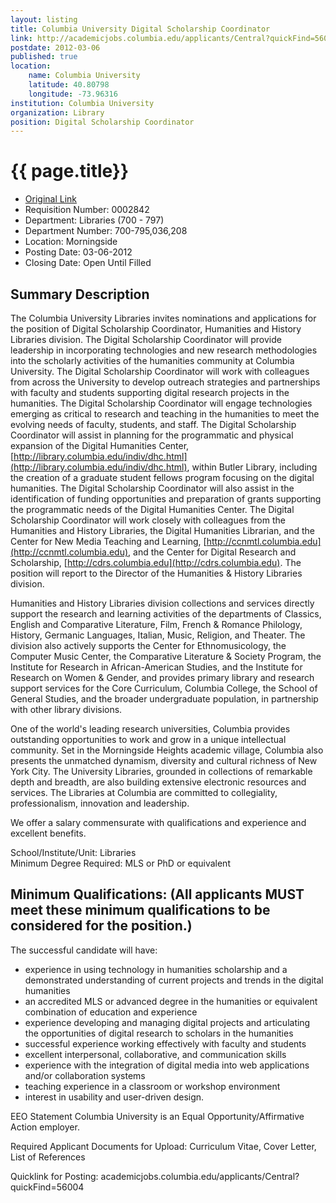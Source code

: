 ```yaml
---
layout: listing
title: Columbia University Digital Scholarship Coordinator
link: http://academicjobs.columbia.edu/applicants/Central?quickFind=56004
postdate: 2012-03-06
published: true
location:
    name: Columbia University
    latitude: 40.80798
    longitude: -73.96316
institution: Columbia University
organization: Library
position: Digital Scholarship Coordinator
---
```


# {{ page.title}}

*  [Original Link](http://academicjobs.columbia.edu/applicants/Central?quickFind=56004)
* Requisition Number: 0002842
* Department: Libraries (700 - 797)
* Department Number: 700-795,036,208
* Location: Morningside
* Posting Date: 03-06-2012  
* Closing Date: Open Until Filled

## Summary Description
The Columbia University Libraries invites nominations and applications for the position of Digital Scholarship Coordinator, Humanities and History Libraries division. The Digital Scholarship Coordinator will provide leadership in incorporating technologies and new research methodologies into the scholarly activities of the humanities community at Columbia University. The Digital Scholarship Coordinator will work with colleagues from across the University to develop outreach strategies and partnerships with faculty and students supporting digital research projects in the humanities. The Digital Scholarship Coordinator will engage technologies emerging as critical to research and teaching in the humanities to meet the evolving needs of faculty, students, and staff. The Digital Scholarship Coordinator will assist in planning for the programmatic and physical expansion of the Digital Humanities Center, [http://library.columbia.edu/indiv/dhc.html](http://library.columbia.edu/indiv/dhc.html), within Butler Library, including the creation of a graduate student fellows program focusing on the digital humanities. The Digital Scholarship Coordinator will also assist in the identification of funding opportunities and preparation of grants supporting the programmatic needs of the Digital Humanities Center. The Digital Scholarship Coordinator will work closely with colleagues from the Humanities and History Libraries, the Digital Humanities Librarian, and the Center for New Media Teaching and Learning, [http://ccnmtl.columbia.edu](http://ccnmtl.columbia.edu), and the Center for Digital Research and Scholarship, [http://cdrs.columbia.edu](http://cdrs.columbia.edu). The position will report to the Director of the Humanities & History Libraries division. 

Humanities and History Libraries division collections and services directly support the research and learning activities of the departments of Classics, English and Comparative Literature, Film, French & Romance Philology, History, Germanic Languages, Italian, Music, Religion, and Theater. The division also actively supports the Center for Ethnomusicology, the Computer Music Center, the Comparative Literature & Society Program, the Institute for Research in African-American Studies, and the Institute for Research on Women & Gender, and provides primary library and research support services for the Core Curriculum, Columbia College, the School of General Studies, and the broader undergraduate population, in partnership with other library divisions. 

One of the world's leading research universities, Columbia provides outstanding opportunities to work and grow in a unique intellectual community. Set in the Morningside Heights academic village, Columbia also presents the unmatched dynamism, diversity and cultural richness of New York City. The University Libraries, grounded in collections of remarkable depth and breadth, are also building extensive electronic resources and services. The Libraries at Columbia are committed to collegiality, professionalism, innovation and leadership. 

We offer a salary commensurate with qualifications and experience and excellent benefits.  

School/Institute/Unit:	 Libraries  
Minimum Degree Required:	MLS or PhD or equivalent  

## Minimum Qualifications: (All applicants MUST meet these minimum qualifications to be considered for the position.)
The successful candidate will have: 
* experience in using technology in humanities scholarship and a demonstrated understanding of current projects and trends in the digital humanities 
* an accredited MLS or advanced degree in the humanities or equivalent combination of education and experience 
* experience developing and managing digital projects and articulating the opportunities of digital research to scholars in the humanities 
* successful experience working effectively with faculty and students 
* excellent interpersonal, collaborative, and communication skills 
* experience with the integration of digital media into web applications and/or collaboration systems 
* teaching experience in a classroom or workshop environment 
* interest in usability and user-driven design.  

EEO Statement	 Columbia University is an Equal Opportunity/Affirmative Action employer.  

Required Applicant Documents for Upload:	Curriculum Vitae, Cover Letter, List of References

Quicklink for Posting:	 academicjobs.columbia.edu/applicants/Central?quickFind=56004